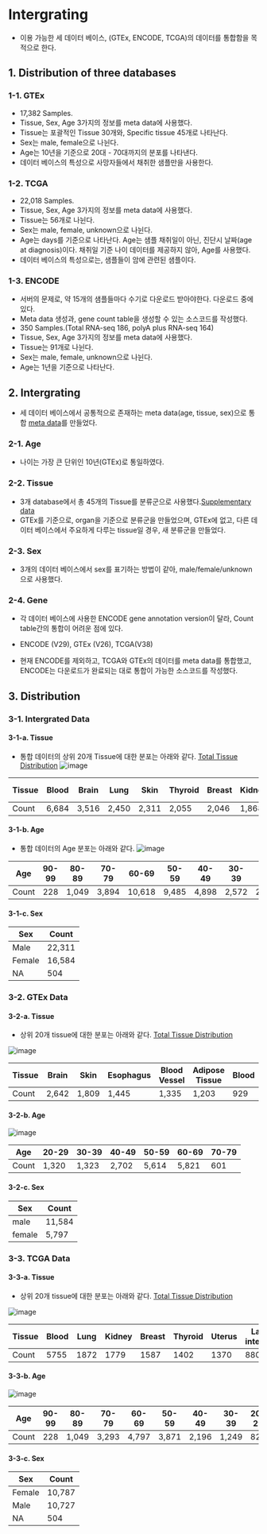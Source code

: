 # Intergrating 
+ 이용 가능한 세 데이터 베이스, (GTEx, ENCODE, TCGA)의 데이터를 통합함을 목적으로 한다.

## 1. Distribution of three databases
### 1-1. GTEx
  + 17,382 Samples.
  + Tissue, Sex, Age 3가지의 정보를 meta data에 사용했다. 
  + Tissue는 포괄적인 Tissue 30개와, Specific tissue 45개로 나타난다.
  + Sex는 male, female으로 나뉜다.
  + Age는 10년을 기준으로 20대 - 70대까지의 분포를 나타낸다.
  + 데이터 베이스의 특성으로 사망자들에서 채취한 샘플만을 사용한다.
### 1-2. TCGA
  + 22,018 Samples.
  + Tissue, Sex, Age 3가지의 정보를 meta data에 사용했다.
  + Tissue는 56개로 나뉜다.
  + Sex는 male, female, unknown으로 나뉜다.
  + Age는 days를 기준으로 나타난다. Age는 샘플 채취일이 아닌, 진단시 날짜(age at diagnosis)이다. 채취일 기준 나이 데이터를 제공하지 않아, Age를 사용했다.
  + 데이터 베이스의 특성으로는, 샘플들이 암에 관련된 샘플이다.
### 1-3. ENCODE
  + 서버의 문제로, 약 15개의 샘플들마다 수기로 다운로드 받아야한다. 다운로드 중에 있다.
  + Meta data 생성과, gene count table을 생성할 수 있는 소스코드를 작성했다.
  + 350 Samples.(Total RNA-seq 186, polyA plus RNA-seq 164)
  + Tissue, Sex, Age 3가지의 정보를 meta data에 사용했다.
  + Tissue는 91개로 나뉜다.
  + Sex는 male, female, unknown으로 나뉜다.
  + Age는 1년을 기준으로 나타난다.

## 2. Intergrating
+ 세 데이터 베이스에서 공통적으로 존재하는 meta data(age, tissue, sex)으로 통합 [meta data](https://github.com/Park-JungJoon/Human-transcriptome-atlas/blob/main/Supplementary%20data/integrated_tcga_gtex.tsv)를 만들었다.
### 2-1. Age
  + 나이는 가장 큰 단위인 10년(GTEx)로 통일하였다. 
### 2-2. Tissue
  + 3개 database에서 총 45개의 Tissue를 분류군으로 사용했다.[Supplementary data](https://github.com/Park-JungJoon/Human-transcriptome-atlas/blob/main/Supplementary%20data/Tissue%20intergrating.txt)
  + GTEx를 기준으로, organ을 기준으로 분류군을 만들었으며, GTEx에 없고, 다른 데이터 베이스에서 주요하게 다루는 tissue일 경우, 새 분류군을 만들었다.
### 2-3. Sex
  + 3개의 데이터 베이스에서 sex를 표기하는 방법이 같아, male/female/unknown으로 사용했다.
### 2-4. Gene
  + 각 데이터 베이스에 사용한 ENCODE gene annotation version이 달라, Count table간의 통합이 어려운 점에 있다. 
  + ENCODE (V29), GTEx (V26), TCGA(V38)

+ 현재 ENCODE를 제외하고, TCGA와 GTEx의 데이터를 meta data를 통합했고, ENCODE는 다운로드가 완료되는 대로 통합이 가능한 소스코드를 작성했다.
## 3. Distribution
### 3-1. Intergrated Data
#### 3-1-a. Tissue
+ 통합 데이터의 상위 20개 Tissue에 대한 분포는 아래와 같다. [Total Tissue Distribution](https://github.com/Park-JungJoon/Human-transcriptome-atlas/blob/main/Supplementary%20data/Integrated_data.md)
![image](https://user-images.githubusercontent.com/97942772/209605034-8fa137a0-be4a-4119-964b-2d06c991c822.png)


Tissue|Blood|Brain|Lung|Skin|Thyroid|Breast|Kidney|Esophagus|Large Intestine|Uterus|Blood Vessel|Adipose Tissue|Prostate|Heart|Pancreas|Stomach|Muscle|Liver|Ovary|Nerve
-|-|-|-|-|-|-|-|-|-|-|-|-|-|-|-|-|-|-|-|-|
Count|6,684|3,516|2,450|2,311|2,055|2,046|1,868|1,666|1,659|1,531|1,335|1,203|936|861|840|830|803|696|683|630


#### 3-1-b. Age
+ 통합 데이터의 Age 분포는 아래와 같다.
![image](https://user-images.githubusercontent.com/97942772/209555837-e34a3066-35af-4e0d-a4b3-a71c4ea5fa8c.png)

Age|90-99|80-89|70-79|60-69|50-59|40-49|30-39|20-29|10-19|00-09|NA|
-|-|-|-|-|-|-|-|-|-|-|-|
Count|228|1,049|3,894|10,618|9,485|4,898|2,572|2,142|2,129|412|1,972


#### 3-1-c. Sex
Sex | Count
-|-
Male|22,311
Female|16,584
NA|504

### 3-2. GTEx Data
#### 3-2-a. Tissue
+ 상위 20개 tissue에 대한 분포는 아래와 같다. [Total Tissue Distribution](https://github.com/Park-JungJoon/Human-transcriptome-atlas/blob/main/Supplementary%20data/Integrated_data.md)

![image](https://user-images.githubusercontent.com/97942772/209605328-6820d488-6eb8-4d97-9ac3-da10c32dccb8.png)


Tissue|Brain|Skin|Esophagus|Blood Vessel|Adipose Tissue|Blood|Heart|Muscle|Large intestine|Thyroid|Nerve|Lung|Breast|Testis|Stomach|Pancreas|Pituitary|Adrenal Gland|Prostate|Spleen|
-|-|-|-|-|-|-|-|-|-|-|-|-|-|-|-|-|-|-|-|-|
Count|2,642|1,809|1,445|1,335|1,203|929|861|803|779|653|619|578|459|361|359|328|283|258|245|241


#### 3-2-b. Age
![image](https://user-images.githubusercontent.com/97942772/209559451-1de7ac4e-4af3-4103-8ff6-60bf902a76b8.png)

Age|20-29|30-39|40-49|50-59|60-69|70-79
-|-|-|-|-|-|-
Count|1,320|1,323|2,702|5,614|5,821|601

#### 3-2-c. Sex
Sex|Count
-|-
male|11,584
female|5,797

### 3-3. TCGA Data
#### 3-3-a. Tissue
+ 상위 20개 tissue에 대한 분포는 아래와 같다. [Total Tissue Distribution](https://github.com/Park-JungJoon/Human-transcriptome-atlas/blob/main/Supplementary%20data/Integrated_data.md)

![image](https://user-images.githubusercontent.com/97942772/209605291-a261c877-cce4-4bfb-8714-cae4f5218bf2.png)


Tissue|Blood|Lung|Kidney|Breast|Thyroid|Uterus|Large intestine|Brain|Prostate|Lymphoid organ|Pancreas|Ovary|Skin|Stomach|Liver|Bladder|ETC|Adrenal Gland|Tongue|Testis|
-|-|-|-|-|-|-|-|-|-|-|-|-|-|-|-|-|-|-|-|-|
Count|5755|1872|1779|1587|1402|1370|880|874|691|519|512|503|502|471|470|433|318|298|221|169|157|


#### 3-3-b. Age
![image](https://user-images.githubusercontent.com/97942772/209559228-047add7b-e153-4805-ab54-a83e4bc1d1fa.png)

Age|90-99|80-89|70-79|60-69|50-59|40-49|30-39|20-29|10-19|00-09|NA|
-|-|-|-|-|-|-|-|-|-|-|-|
Count|228|1,049|3,293|4,797|3,871|2,196|1,249|822|2,129|412|1,972


#### 3-3-c. Sex
Sex|Count
-|-
Female|10,787
Male|10,727
NA|504

